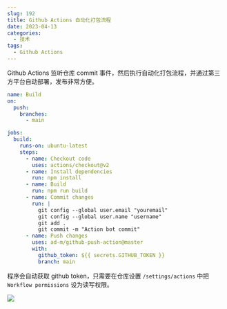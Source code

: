 ```yaml
---
slug: 192
title: Github Actions 自动化打包流程
date: 2023-04-13
categories: 
  - 技术
tags: 
  - Github Actions
---
```


Github Actions 监听仓库 commit 事件，然后执行自动化打包流程，并通过第三方平台自动部署，发布非常方便。

```yml
name: Build
on:
  push:
    branches:
      - main

jobs:
  build:
    runs-on: ubuntu-latest
    steps:
      - name: Checkout code
        uses: actions/checkout@v2
      - name: Install dependencies
        run: npm install
      - name: Build
        run: npm run build
      - name: Commit changes
        run: |
          git config --global user.email "youremail"
          git config --global user.name "username"
          git add .
          git commit -m "Action bot commit"
      - name: Push changes
        uses: ad-m/github-push-action@master
        with:
          github_token: ${{ secrets.GITHUB_TOKEN }}
          branch: main
```

程序会自动获取 github token，只需要在仓库设置 `/settings/actions` 中把 `Workflow permissions` 设为读写权限。

![](https://imgurl.s3.bitiful.net/images/2023/04/13/6437a8b1404b2.webp)

